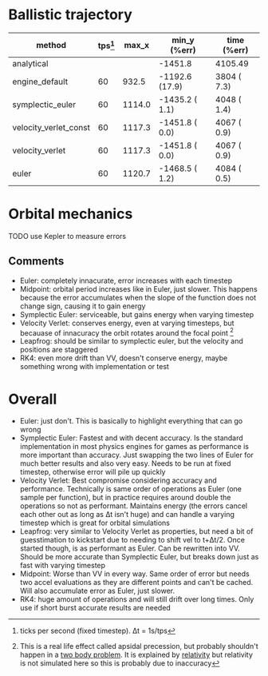 # Ballistic trajectory
| method                | tps[^1] | max_x  | min_y (%err)   | time (%err)  |
|-----------------------|-----|--------|----------------|--------------|
|            analytical |     |        | -1451.8        | 4105.49      |
|        engine_default |  60 |  932.5 | -1192.6 (17.9) |  3804 ( 7.3) |
|      symplectic_euler |  60 | 1114.0 | -1435.2 ( 1.1) |  4048 ( 1.4) |
| velocity_verlet_const |  60 | 1117.3 | -1451.8 ( 0.0) |  4067 ( 0.9) |
|       velocity_verlet |  60 | 1117.3 | -1451.8 ( 0.0) |  4067 ( 0.9) |
|                 euler |  60 | 1120.7 | -1468.5 ( 1.2) |  4084 ( 0.5) |

# Orbital mechanics
TODO use Kepler to measure errors

## Comments
- Euler: completely innacurate, error increases with each timestep
- Midpoint: orbital period increases like in Euler, just slower. This happens because the error accumulates when the slope of the function does not change sign, causing it to gain energy
- Symplectic Euler: serviceable, but gains energy when varying timestep
- Velocity Verlet: conserves energy, even at varying timesteps, but becauase of innacuracy the orbit rotates around the focal point [^2]
- Leapfrog: should be similar to symplectic euler, but the velocity and positions are staggered
- RK4: even more drift than VV, doesn't conserve energy, maybe something wrong with implementation or test

# Overall
- Euler: just don't. This is basically to highlight everything that can go wrong
- Symplectic Euler: Fastest and with decent accuracy. Is the standard implementation in most physics engines for games as performance is more important than accuracy. Just swapping the two lines of Euler for much better results and also very easy. Needs to be run at fixed timestep, otherwise error will pile up quickly
- Velocity Verlet: Best compromise considering accuracy and performance. Technically is same order of operations as Euler (one sample per function), but in practice requires around double the operations so not as performant. Maintains energy (the errors cancel each other out as long as Δt isn't huge) and can handle a varying timestep which is great for orbital simulations
- Leapfrog: very similar to Velocity Verlet as properties, but need a bit of guesstimation to kickstart due to needing to shift vel to t+Δt/2. Once started though, is as performant as Euler. Can be rewritten into VV. Should be more accurate than Symplectic Euler, but breaks down just as fast with varying timestep
- Midpoint: Worse than VV in every way. Same order of error but needs two accel evaluations as they are different points and can't be cached. Will also accumulate error as Euler, just slower.
- RK4: huge amount of operations and will still drift over long times. Only use if short burst accurate results are needed

[^1]: ticks per second (fixed timestep). Δt = 1s/tps

[^2]: This is a real life effect called apsidal precession, but probably shouldn't happen in a [two body problem](https://en.wikipedia.org/wiki/Two-body_problem_in_general_relativity#Apsidal_precession). It is explained by [relativity](https://en.wikipedia.org/wiki/Apsidal_precession#General_relativity) but relativity is not simulated here so this is probably due to inaccuracy